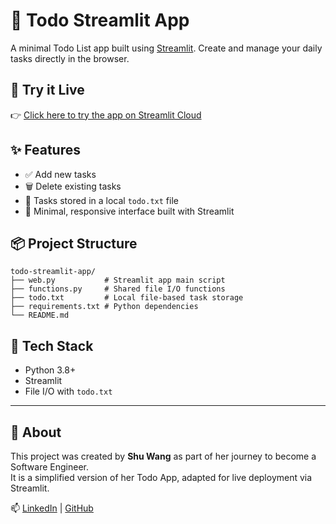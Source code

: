 # 📝 Todo Streamlit App

A minimal Todo List app built using [Streamlit](https://streamlit.io). Create and manage your daily tasks directly in the browser.

## 🚀 Try it Live

👉 [Click here to try the app on Streamlit Cloud](https://shuwangs-todo-streamlit-app-web-rjhrmm.streamlit.app/)

## ✨ Features

- ✅ Add new tasks
- 🗑️ Delete existing tasks
- 💾 Tasks stored in a local `todo.txt` file
- 📱 Minimal, responsive interface built with Streamlit

## 📦 Project Structure

```
todo-streamlit-app/
├── web.py           # Streamlit app main script
├── functions.py     # Shared file I/O functions
├── todo.txt         # Local file-based task storage
├── requirements.txt # Python dependencies
└── README.md
```


## 🧠 Tech Stack

- Python 3.8+
- Streamlit
- File I/O with `todo.txt`

---

## 📌 About

This project was created by **Shu Wang** as part of her journey to become a Software Engineer.  
It is a simplified version of her Todo App, adapted for live deployment via Streamlit.

📫 [LinkedIn](https://linkedin.com/in/shuuwang) | [GitHub](https://github.com/shuwangs)